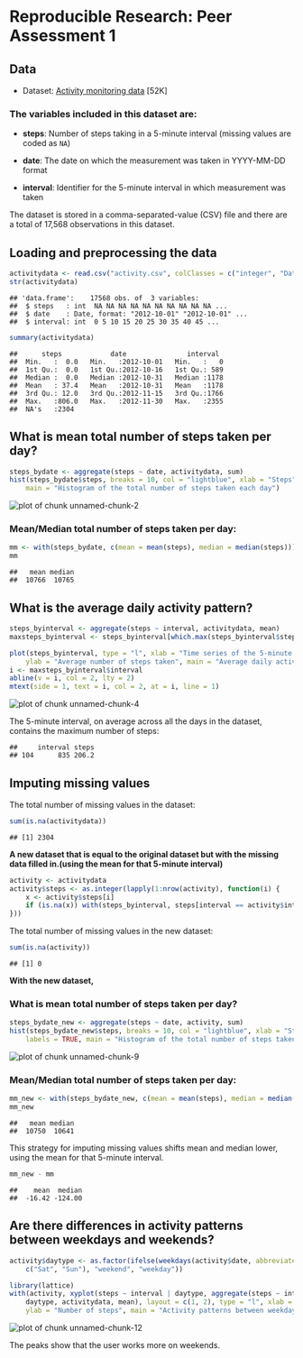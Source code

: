 # Reproducible Research: Peer Assessment 1

## Data
 
* Dataset: [Activity monitoring data](https://d396qusza40orc.cloudfront.net/repdata%2Fdata%2Factivity.zip) [52K]

### The variables included in this dataset are:

* **steps**: Number of steps taking in a 5-minute interval (missing
    values are coded as `NA`)

* **date**: The date on which the measurement was taken in YYYY-MM-DD
    format

* **interval**: Identifier for the 5-minute interval in which
    measurement was taken

The dataset is stored in a comma-separated-value (CSV) file and there
are a total of 17,568 observations in this dataset.

## Loading and preprocessing the data

```r
activitydata <- read.csv("activity.csv", colClasses = c("integer", "Date", "integer"))
str(activitydata)
```

```
## 'data.frame':	17568 obs. of  3 variables:
##  $ steps   : int  NA NA NA NA NA NA NA NA NA NA ...
##  $ date    : Date, format: "2012-10-01" "2012-10-01" ...
##  $ interval: int  0 5 10 15 20 25 30 35 40 45 ...
```

```r
summary(activitydata)
```

```
##      steps            date               interval   
##  Min.   :  0.0   Min.   :2012-10-01   Min.   :   0  
##  1st Qu.:  0.0   1st Qu.:2012-10-16   1st Qu.: 589  
##  Median :  0.0   Median :2012-10-31   Median :1178  
##  Mean   : 37.4   Mean   :2012-10-31   Mean   :1178  
##  3rd Qu.: 12.0   3rd Qu.:2012-11-15   3rd Qu.:1766  
##  Max.   :806.0   Max.   :2012-11-30   Max.   :2355  
##  NA's   :2304
```


## What is mean total number of steps taken per day?

```r
steps_bydate <- aggregate(steps ~ date, activitydata, sum)
hist(steps_bydate$steps, breaks = 10, col = "lightblue", xlab = "Steps", labels = TRUE, 
    main = "Histogram of the total number of steps taken each day")
```

![plot of chunk unnamed-chunk-2](figure/unnamed-chunk-2.png) 


### Mean/Median total number of steps taken per day:

```r
mm <- with(steps_bydate, c(mean = mean(steps), median = median(steps)))
mm
```

```
##   mean median 
##  10766  10765
```


## What is the average daily activity pattern?


```r
steps_byinterval <- aggregate(steps ~ interval, activitydata, mean)
maxsteps_byinterval <- steps_byinterval[which.max(steps_byinterval$steps), ]

plot(steps_byinterval, type = "l", xlab = "Time series of the 5-minute interval", 
    ylab = "Average number of steps taken", main = "Average daily activity pattern")
i <- maxsteps_byinterval$interval
abline(v = i, col = 2, lty = 2)
mtext(side = 1, text = i, col = 2, at = i, line = 1)
```

![plot of chunk unnamed-chunk-4](figure/unnamed-chunk-4.png) 


The 5-minute interval, on average across all the days in the dataset, contains the maximum number of steps:

```
##     interval steps
## 104      835 206.2
```


## Imputing missing values

The total number of missing values in the dataset:

```r
sum(is.na(activitydata))
```

```
## [1] 2304
```

**A new dataset that is equal to the original dataset but with the missing data filled in.(using the mean for that 5-minute interval)**

```r
activity <- activitydata
activity$steps <- as.integer(lapply(1:nrow(activity), function(i) {
    x <- activity$steps[i]
    if (is.na(x)) with(steps_byinterval, steps[interval == activity$interval[i]]) else x
}))
```

The total number of missing values in the new dataset:

```r
sum(is.na(activity))
```

```
## [1] 0
```

**With the new dataset,**
### What is mean total number of steps taken per day?

```r
steps_bydate_new <- aggregate(steps ~ date, activity, sum)
hist(steps_bydate_new$steps, breaks = 10, col = "lightblue", xlab = "Steps", 
    labels = TRUE, main = "Histogram of the total number of steps taken each day")
```

![plot of chunk unnamed-chunk-9](figure/unnamed-chunk-9.png) 


### Mean/Median total number of steps taken per day:

```r
mm_new <- with(steps_bydate_new, c(mean = mean(steps), median = median(steps)))
mm_new
```

```
##   mean median 
##  10750  10641
```

This strategy for imputing missing values shifts mean and median lower, using the mean for that 5-minute interval.

```r
mm_new - mm
```

```
##    mean  median 
##  -16.42 -124.00
```


## Are there differences in activity patterns between weekdays and weekends?

```r
activity$daytype <- as.factor(ifelse(weekdays(activity$date, abbreviate = T) %in% 
    c("Sat", "Sun"), "weekend", "weekday"))

library(lattice)
with(activity, xyplot(steps ~ interval | daytype, aggregate(steps ~ interval + 
    daytype, activitydata, mean), layout = c(1, 2), type = "l", xlab = "Interval", 
    ylab = "Number of steps", main = "Activity patterns between weekdays and weekends"))
```

![plot of chunk unnamed-chunk-12](figure/unnamed-chunk-12.png) 


The peaks show that the user works more on weekends.

